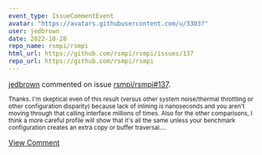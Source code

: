 ```yaml
---
event_type: IssueCommentEvent
avatar: "https://avatars.githubusercontent.com/u/3303?"
user: jedbrown
date: 2022-10-28
repo_name: rsmpi/rsmpi
html_url: https://github.com/rsmpi/rsmpi/issues/137
repo_url: https://github.com/rsmpi/rsmpi
---
```


<a href='https://github.com/jedbrown' target='_blank'>jedbrown</a> commented on issue <a href='https://github.com/rsmpi/rsmpi/issues/137' target='_blank'>rsmpi/rsmpi#137</a>.

<small>Thanks. I'm skeptical even of this result (versus other system noise/thermal throttling or other configuration disparity) because lack of inlining is nanoseconds and you aren't moving through that calling interface millions of times. Also for the other comparisons, I think a more careful profile will show that it's all the same unless your benchmark configuration creates an extra copy or buffer traversal....</small>

<a href='https://github.com/rsmpi/rsmpi/issues/137' target='_blank'>View Comment</a>